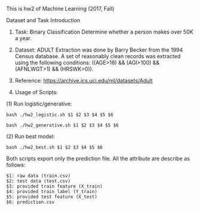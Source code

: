 This is hw2 of Machine Learning (2017, Fall)

Dataset and Task Introduction

1. Task: Binary Classification
	Determine whether a person makes over 50K a year.

2. Dataset: ADULT
	Extraction was done by Barry Becker from the 1994 Census database. A set of reasonably clean records was extracted using the following conditions: ((AGE>16) && (AGI>100) && (AFNLWGT>1) && (HRSWK>0)).

3. Reference: 
	https://archive.ics.uci.edu/ml/datasets/Adult

4. Usage of Scripts:

(1) Run logistic/generative:

	bash ./hw2_logistic.sh $1 $2 $3 $4 $5 $6

	bash ./hw2_generative.sh $1 $2 $3 $4 $5 $6

(2) Run best model:

	bash ./hw2_best.sh $1 $2 $3 $4 $5 $6

Both scripts export only the prediction file.
All the attribute are describe as follows:
	
	$1: raw data (train.csv)  
	$2: test data (test.csv)  
	$3: provided train feature (X_train)  
	$4: provided train label (Y_train)
	$5: provided test feature (X_test)     
	$6: prediction.csv




